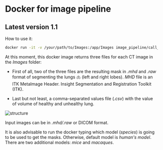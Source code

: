 # Docker for image pipeline

## Latest version 1.1
How to use it:
```bash
docker run -it -v /your/path/to/Images:/app/Images image_pipeline/call_apply -v /your/path/to/Results:/app/Results [image] [species*]
```
At this moment, this docker image returns three files for each CT image in the *Images* folder:

  - First of all, two of the three files are the resulting mask in *.mhd* and *.raw* format of segmenting the lungs 🫁 (left and right lobes). *MHD* file is an ITK MetaImage Header. Insight Segmentation and Registration Toolkit (ITK).
  
  - Last but not least, a comma-separated values file (*.csv*) with the value of volume of healthy and unhealthy lung.
  
![structure](https://user-images.githubusercontent.com/72487236/127621083-6584a5f1-3af5-4758-8784-8b64d225f9ac.png)

Input images can be in *.mhd/.raw* or DICOM format.

It is also advisable to run the docker typing which model (*species*) is going to be used to get the masks. Otherwise, default model is *human's model*. There are two additional models: *mice* and *macaques*.   
